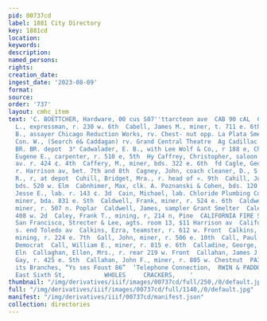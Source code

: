 ```yaml
---
pid: 00737cd
label: 1881 City Directory
key: 1881cd
location: 
keywords: 
description: 
named_persons: 
rights: 
creation_date: 
ingest_date: '2023-08-09'
format: 
source: 
order: '737'
layout: cmhc_item
text: 'C. BOETTCHER, Hardware, 00 cus S07''ttarcteon ave  CAB 90 cAL  Cc  Cabe, Jobn
  L., expressman, r. 230 w. 6th  Cabell, James M., miner, t. 711 e. 6th  Cabell, Robert
  B., assayer Chicago Reduction Works, rv. Chest- nut opp. La Plata Smelter  Caddagan,
  Con. W., (Search é& Caddagan) rv. Grand Central Theatre  Ag Cadillac House, opp.
  BR. BR. depot  3° Cadwalader, E. B., with Lee Wolf & Co,, r 188 e, Chestnut  ¢ Cadwell,
  Eugene E., carpenter, r. 510 e, 5th  Hy Caffrey, Christopher, saloon 412 Harrison
  av. r. 424 ¢. 4th  Caffery, M., miner, bds. 322 e. 6th  fd Cagle, George, operator,
  r. Harrison av, bet. 7th and 8th  Cagney, John, coach cleaner, D., S. P. & P. R.
  R., r, at depot  Cuhill, Bridget, Mra., r. head of «. 9th  Cahill, John_O. EL, smelter,
  bds. 520 w. Elm  Cabnhimer, Max, clk. A. Poznanski & Cohen, bds. 120 w. 5th  Cain,
  Jesse E., lab. r. 143 ¢. 3d  Cain, Michael, lab. Chloride Plumbing Co  Cairns, Luke,
  miner, bda. 831 e. Sth  Caldwell, Frank, miner, r. 524 e. 6th  Caldwell, George,
  miner, r. 507 n. Poplar  Caldwell, James, sampler Grant Smelter  Caley, Byron, r.
  408 w. 2d  Caley, Frank T., mining, r, 214 n, Pine  CALIFORNIA FIRE SURANCE CO.,
  San Francisco, Strecter & Lee, agts. room 13, $11 Harrison av  California Tunnel,
  s. end Toledo av  Calkins, Ezra, teamster, r. 612 w. Front  Calkins, Horace R.,
  mining, r. 224 e. 7th  Gall, John, miner, r. 506 e. 10th  Call, Paul J., printer
  Democrat  Call, William E., miner, r. 815 e. 6th  Calladine, George, bds. 601 w.
  Eln  Callaghan, Ellen, Mrs., r. rear 219 w. Front  Callahan, James J., moulder Frank
  Gay, r. 425 e. 5th  Callahan, John F., miner, r. 805 w. Chestnut  PAINTING in all
  its Branches, “Ys ses Foust 86”  ‘Telephone Connection,  RWIN & PADDOCK’S,  30)
  East Sixth St,           WHOLES     CRACKERS,    '
thumbnail: "/img/derivatives/iiif/images/00737cd/full/250,/0/default.jpg"
full: "/img/derivatives/iiif/images/00737cd/full/1140,/0/default.jpg"
manifest: "/img/derivatives/iiif/00737cd/manifest.json"
collection: directories
---
```

